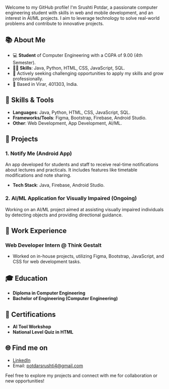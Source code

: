 Welcome to my GitHub profile! I'm Srushti Potdar, a passionate computer engineering student with skills in web and mobile development, and an interest in AI/ML projects. I aim to leverage technology to solve real-world problems and contribute to innovative projects.

## 📚 About Me
- 💻 **Student** of Computer Engineering with a CGPA of 9.00 (4th Semester).
- 👩‍💻 **Skills**: Java, Python, HTML, CSS, JavaScript, SQL.
- 🎯 Actively seeking challenging opportunities to apply my skills and grow professionally.
- 📍 Based in Virar, 401303, India.

## 🚀 Skills & Tools
- **Languages**: Java, Python, HTML, CSS, JavaScript, SQL.
- **Frameworks/Tools**: Figma, Bootstrap, Firebase, Android Studio.
- **Other**: Web Development, App Development, AI/ML.

## 🔧 Projects
### 1. Notify Me (Android App)
An app developed for students and staff to receive real-time notifications about lectures and practicals. It includes features like timetable modifications and note sharing.
- **Tech Stack**: Java, Firebase, Android Studio.

### 2. AI/ML Application for Visually Impaired (Ongoing)
Working on an AI/ML project aimed at assisting visually impaired individuals by detecting objects and providing directional guidance.

## 💼 Work Experience
### Web Developer Intern @ Think Gestalt
- Worked on in-house projects, utilizing Figma, Bootstrap, JavaScript, and CSS for web development tasks.

## 🎓 Education
- **Diploma in Computer Engineering**
- **Bachelor of Engineering (Computer Engineering)**

## 📜 Certifications
- **AI Tool Workshop**
- **National Level Quiz in HTML**

## 🌐 Find me on
- [LinkedIn](https://www.linkedin.com/in/srushti-potdar-2a59132)
- Email: [potdarsrushti4@gmail.com](mailto:potdarsrushti4@gmail.com)

Feel free to explore my projects and connect with me for collaboration or new opportunities!
